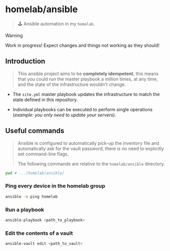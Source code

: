 # homelab/ansible

> 🕹️ Ansible automation in my `homelab`.

> [!WARNING]
> Work in progress! Expect changes and things not working as they should!

## Introduction

> This ansible project aims to be **completely idempotent**, this means that you could run the master playbook a million times, at any time, and the state of the infrastructure wouldn't change.

- The `site.yml` master playbook updates the infrastructure to match the state defined in this repository.

- Individual playbooks can be executed to perform single operations (*example: you only need to update your servers*).

## Useful commands

> Ansible is configured to automatically pick-up the inventory file and automatically ask for the vault password, there is no need to explicitly set command-line flags.
>
> The following commands are relative to the `homelab/ansible` directory.

```sh
pwd # .../homelab/ansible/
```

### Ping every device in the homelab group

```sh
ansible -m ping homelab
```

### Run a playbook

```sh
ansible-playbook <path_to_playbook>
```

### Edit the contents of a vault

```sh
ansible-vault edit <path_to_vault>
```
